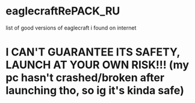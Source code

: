 # eaglecraftRePACK_RU
list of good versions of eaglecraft i found on internet
# I CAN'T GUARANTEE ITS SAFETY, LAUNCH AT YOUR OWN RISK!!! (my pc hasn't crashed/broken after launching tho, so ig it's kinda safe)
